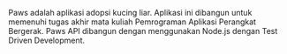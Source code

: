 Paws adalah aplikasi adopsi kucing liar. Aplikasi ini dibangun untuk memenuhi tugas akhir mata kuliah Pemrograman Aplikasi Perangkat Bergerak.
Paws API dibangun dengan menggunakan Node.js dengan Test Driven Development.
